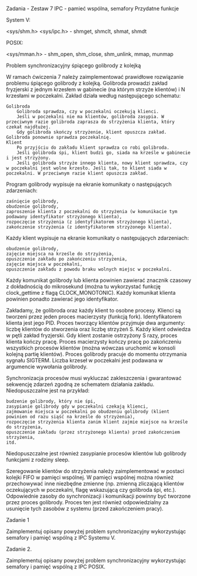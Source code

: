 Zadania - Zestaw 7
IPC - pamieć wspólna, semafory
Przydatne funkcje

System V:

<sys/shm.h> <sys/ipc.h> - shmget, shmclt, shmat, shmdt

POSIX:

<sys/mman.h> - shm_open, shm_close, shm_unlink, mmap, munmap

Problem synchronizacyjny śpiącego golibrody z kolejką

W ramach ćwiczenia 7 należy zaimplementować prawidłowe rozwiązanie problemu śpiącego golibrody z kolejką. Golibroda prowadzi zakład fryzjerski z jednym krzesłem w gabinecie (na którym strzyże klientów) i N krzesłami w poczekalni. Zakład działa według następującego schematu:

    Golibroda
        Golibroda sprawdza, czy w poczekalni oczekują klienci.
        Jeśli w poczekalni nie ma klientów, golibroda zasypia. W przeciwnym razie golibroda zaprasza do strzyżenia klienta, który czekał najdłużej.
        Gdy golibroda skończy strzyżenie, klient opuszcza zakład. Golibroda ponownie sprawdza poczekalnię.
    Klient
        Po przyjściu do zakładu klient sprawdza co robi golibroda.
        Jeśli golibroda śpi, klient budzi go, siada na krześle w gabinecie i jest strzyżony.
        Jeśli golibroda strzyże innego klienta, nowy klient sprawdza, czy w poczekalni jest wolne krzesło. Jeśli tak, to klient siada w poczekalni. W przeciwnym razie klient opuszcza zakład.

Program golibrody wypisuje na ekranie komunikaty o następujących zdarzeniach:

    zaśnięcie golibrody,
    obudzenie golibrody,
    zaproszenie klienta z poczekalni do strzyżenia (w komunikacie tym podawany identyfikator strzyżonego klienta),
    rozpoczęcie strzyżenia (z identyfikatorem strzyżonego klienta),
    zakończenie strzyżenia (z identyfikatorem strzyżonego klienta).

Każdy klient wypisuje na ekranie komunikaty o następujących zdarzeniach:

    obudzenie golibrody,
    zajęcie miejsca na krześle do strzyżenia,
    opuszczenie zakładu po zakończeniu strzyżenia,
    zajęcie miejsca w poczekalni,
    opuszczenie zakładu z powodu braku wolnych miejsc w poczekalni.

Każdy komunikat golibrody lub klienta powinien zawierać znacznik czasowy z dokładnością do mikrosekund (można tu wykorzystać funkcję clock_gettime z flagą CLOCK_MONOTONIC). Każdy komunikat klienta powinien ponadto zawierać jego identyfikator.

Zakładamy, że golibroda oraz każdy klient to osobne procesy. Klienci są tworzeni przez jeden proces macierzysty (funkcją fork). Identyfikatorem klienta jest jego PID. Proces tworzący klientów przyjmuje dwa argumenty: liczbę klientów do stworzenia oraz liczbę strzyżeń S. Każdy klient odwiedza w pętli zakład fryzjerski. Gdy klient zostanie ostrzyżony S razy, proces klienta kończy pracę. Proces macierzysty kończy pracę po zakończeniu wszystkich procesów klientów (można wówczas uruchomić w konsoli kolejną partię klientów). Proces golibrody pracuje do momentu otrzymania sygnału SIGTERM. Liczba krzeseł w poczekalni jest podawana w argumencie wywołania golibrody. 

Synchronizacja procesów musi wykluczać zakleszczenia i gwarantować sekwencję zdarzeń zgodną ze schematem działania zakładu. Niedopuszczalne jest na przykład:

    budzenie golibrody, który nie śpi,
    zasypianie golibrody gdy w poczekalni czekają klienci,
    zajmowanie miejsca w poczekalni po obudzeniu golibrody (klient powinien od razu siąść na krześle do strzyżenia),
    rozpoczęcie strzyżenia klienta zanim klient zajmie miejsce na krześle do strzyżenia,
    opuszczenie zakładu (przez strzyżonego klienta) przed zakończeniem strzyżenia,
    itd.

Niedopuszczalne jest również zasypianie procesów klientów lub golibrody funkcjami z rodziny sleep.

Szeregowanie klientów do strzyżenia należy zaimplementować w postaci kolejki FIFO w pamięci wspólnej. W pamięci wspólnej można również przechowywać inne niezbędne zmienne (np. zmienną zliczającą klientów oczekujących w poczekalni, flagę wskazującą czy golibroda śpi, etc.). Odpowiednie zasoby do synchronizacji i komunikacji powinny być tworzone przez proces golibrody. Proces ten jest również odpowiedzialny za usunięcie tych zasobów z systemu (przed zakończeniem pracy).

Zadanie 1

Zaimplementuj opisany powyżej problem synchronizacyjny wykorzystując semafory i pamięć wspólną z IPC Systemu V.

Zadanie 2.

Zaimplementuj opisany powyżej problem synchronizacyjny wykorzystując semafory i pamięć wspólną z IPC POSIX.